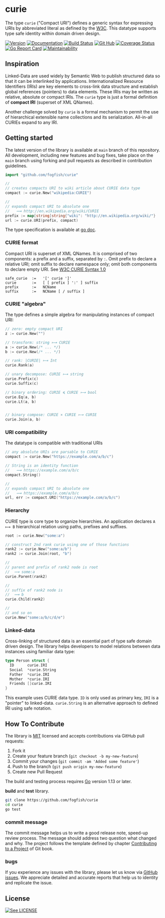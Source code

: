 # curie

The type `curie` ("Compact URI") defines a generic syntax for expressing URIs by abbreviated literal as defined by the [W3C](https://www.w3.org/TR/2010/NOTE-curie-20101216/). This datatype supports type safe identity within domain driven design. 

[![Version](https://img.shields.io/github/v/tag/fogfish/curie?label=version)](https://github.com/fogfish/curie/releases)
[![Documentation](https://pkg.go.dev/badge/github.com/fogfish/curie)](https://pkg.go.dev/github.com/fogfish/curie)
[![Build Status](https://github.com/fogfish/curie/workflows/build/badge.svg)](https://github.com/fogfish/curie/actions/)
[![Git Hub](https://img.shields.io/github/last-commit/fogfish/curie.svg)](https://github.com/fogfish/curie)
[![Coverage Status](https://coveralls.io/repos/github/fogfish/curie/badge.svg?branch=main)](https://coveralls.io/github/fogfish/curie?branch=main)
[![Go Report Card](https://goreportcard.com/badge/github.com/fogfish/curie)](https://goreportcard.com/report/github.com/fogfish/curie)
[![Maintainability](https://api.codeclimate.com/v1/badges/bdad0e2fd29d488217fd/maintainability)](https://codeclimate.com/github/fogfish/curie/maintainability)


## Inspiration 

Linked-Data are used widely by Semantic Web to publish structured data so that it can be interlinked by applications. Internationalized Resource Identifiers (IRIs) are key elements to cross-link data structure and establish global references (pointers) to data elements. These IRIs may be written as relative, absolute or compact IRIs. The `curie` type is just a formal definition of **compact IRI** (superset of XML QNames). 

Another challenge solved by `curie` is a formal mechanism to permit the use of hierarchical extensible name collections and its serialization. All-in-all CURIEs expand to any IRI.


## Getting started

The latest version of the library is available at `main` branch of this repository. All development, including new features and bug fixes, take place on the `main` branch using forking and pull requests as described in contribution guidelines.

```go
import "github.com/fogfish/curie"

//
// creates compacts URI to wiki article about CURIE data type
compact := curie.New("wikipedia:CURIE")

//
// expands compact URI to absolute one
//   ⟿ http://en.wikipedia.org/wiki/CURIE
prefix := map[string]string{"wiki": "http://en.wikipedia.org/wiki/"}
url := curie.URI(prefix, compact)
```

The type specification is available at [go doc](https://pkg.go.dev/github.com/fogfish/curie).


### CURIE format

Compact URI is superset of XML QNames. It is comprised of two components: a prefix and a suffix, separated by `:`. Omit prefix to declare a relative URI; omit suffix to declare namespace only; omit both components to declare empty URI. See [W3C CURIE Syntax 1.0](https://www.w3.org/TR/2010/NOTE-curie-20101216/)

```
safe_curie  :=   '[' curie ']'
curie       :=   [ [ prefix ] ':' ] suffix
prefix      :=   NCName
suffix      :=   NCName [ / suffix ]
```

### CURIE "algebra"

The type defines a simple algebra for manipulating instances of compact URI:

```go
// zero: empty compact URI
z := curie.New("")

// transform: string ⟼ CURIE
a := curie.New(/* ... */)
b := curie.New(/* ... */)

// rank: |CURIE| ⟼ Int
curie.Rank(a)

// unary decompose: CURIE ⟼ string
curie.Prefix(c)
curie.Suffix(c)

// binary ordering: CURIE ≼ CURIE ⟼ bool 
curie.Eq(a, b)
curie.Lt(a, b)


// binary compose: CURIE × CURIE ⟼ CURIE
curie.Join(a, b)
```

### URI compatibility

The datatype is compatible with traditional URIs

```go
// any absolute URIs are parsable to CURIE
compact := curie.New("https://example.com/a/b/c")

// String is an identity function
//   ⟿ https://example.com/a/b/c
compact.String()

//
// expands compact URI to absolute one
//   ⟿ https://example.com/a/b/c
url, err := compact.URI("https://example.com/a/b/c")
```

### Hierarchy

CURIE type is core type to organize hierarchies. An application declares `A ⟼ B` hierarchical relation using paths, prefixes and suffixes. 

```go
root := curie.New("some:a")

// construct 2nd rank curie using one of those functions
rank2 := curie.New("some:a/b")
rank2 := curie.Join(root, "b")

//
// parent and prefix of rank2 node is root
//  ⟿ some:a
curie.Parent(rank2)

//
// suffix of rank2 node is 
//  ⟿ b
curie.Child(rank2)

//
// and so on
curie.New("some:a/b/c/d/e")
```

### Linked-data

Cross-linking of structured data is an essential part of type safe domain driven design. The library helps developers to model relations between data instances using familiar data type:

```go
type Person struct {
  ID      curie.IRI
  Social  *curie.String
  Father  *curie.IRI
  Mother  *curie.IRI
  Friends []curie.IRI
}
```

This example uses CURIE data type. `ID` is only used as primary key, `IRI` is a "pointer" to linked-data. `curie.String` is an alternative approach to defined IRI using safe notation.


## How To Contribute

The library is [MIT](LICENSE) licensed and accepts contributions via GitHub pull requests:

1. Fork it
2. Create your feature branch (`git checkout -b my-new-feature`)
3. Commit your changes (`git commit -am 'Added some feature'`)
4. Push to the branch (`git push origin my-new-feature`)
5. Create new Pull Request

The build and testing process requires [Go](https://golang.org) version 1.13 or later.

**build** and **test** library.

```bash
git clone https://github.com/fogfish/curie
cd curie
go test
```

### commit message

The commit message helps us to write a good release note, speed-up review process. The message should address two question what changed and why. The project follows the template defined by chapter [Contributing to a Project](http://git-scm.com/book/ch5-2.html) of Git book.

### bugs

If you experience any issues with the library, please let us know via [GitHub issues](https://github.com/fogfish/curie/issue). We appreciate detailed and accurate reports that help us to identity and replicate the issue. 


## License

[![See LICENSE](https://img.shields.io/github/license/fogfish/curie.svg?style=for-the-badge)](LICENSE)
